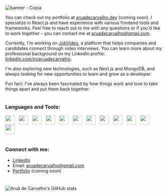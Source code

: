 <!-- <h1 align="center">Hi 👋, I'm Aruã de Carvalho</h1>
<h3 align="center">A passionate Frontend developer from Brazil</h3> -->

![banner - Copia](https://user-images.githubusercontent.com/103606795/210186653-55ed6674-687e-4527-8793-235b8197fe5f.png)



You can check out my portfolio at [aruadecarvalho.dev](aruadecarvalho.dev) (coming soon). I specialize in React.js and have experience with various frontend tools and frameworks. Feel free to reach out to me with any questions or if you'd like to work together – you can contact me at aruadecarvalho@gmail.com.

Currently, I'm working on [JobVideo](https://www.jobvideo.com.br/), a platform that helps companies and candidates connect through video interviews.
You can learn more about my professional background on my LinkedIn profile: [linkedin.com/in/aruadecarvalho](https://www.linkedin.com/in/aru%C3%A3-de-carvalho-a785461b9/).

I'm also exploring new technologies, such as Next.js and MongoDB, and always looking for new opportunities to learn and grow as a developer.

Fun fact: I've always been fascinated by how things work and love to take things apart and put them back together. 

#

<h3 align="left">Languages and Tools:</h3>
<p>
<img src="https://cdn.jsdelivr.net/gh/devicons/devicon/icons/html5/html5-original.svg" align="left" width="30px" style="padding-right:10px;"/>
<img src="https://cdn.jsdelivr.net/gh/devicons/devicon/icons/css3/css3-original.svg" align="left" width="30px" style="padding-right:10px;"/>
<img src="https://cdn.jsdelivr.net/gh/devicons/devicon/icons/sass/sass-original.svg" align="left" width="30px" style="padding-right:10px;"/>
<img src="https://cdn.jsdelivr.net/gh/devicons/devicon/icons/javascript/javascript-original.svg" align="left" width="30px" style="padding-right:10px;"/>
<img src="https://cdn.jsdelivr.net/gh/devicons/devicon/icons/typescript/typescript-original.svg" align="left" width="30px" style="padding-right:10px;" />
<img src="https://cdn.jsdelivr.net/gh/devicons/devicon/icons/react/react-original.svg" align="left" width="30px" style="padding-right:10px;"/>
<img src="https://cdn.jsdelivr.net/gh/devicons/devicon/icons/nextjs/nextjs-original.svg"  align="left" width="30px" style="padding-right:10px;"/>
<img src="https://cdn.jsdelivr.net/gh/devicons/devicon/icons/redux/redux-original.svg" align="left" width="30px" style="padding-right:10px;"/>
<img src="https://cdn.jsdelivr.net/gh/devicons/devicon/icons/firebase/firebase-plain.svg" align="left" width="30px" style="padding-right:10px;"/>
<img src="https://cdn.jsdelivr.net/gh/devicons/devicon/icons/mongodb/mongodb-original.svg" align="left" width="30px" style="padding-right:10px;" />
<img src="https://cdn.jsdelivr.net/gh/devicons/devicon/icons/nodejs/nodejs-original.svg" align="left" width="30px" style="padding-right:10px;" />
<img src="https://cdn.jsdelivr.net/gh/devicons/devicon/icons/express/express-original.svg" width="30px" style="padding-right:10px;" />
</p>

#

<h3>Connect with me:</h3>

* [LinkedIn](www.linkedin.com/in/aruadecarvalho)
* Email: aruadecarvalho@gmail.com
* [Portfolio](aruadecarvalho.dev) (coming soon)

#

![Aruã de Carvalho's GitHub stats](https://github-readme-stats-beryl.vercel.app/api?username=aruadecarvalho&show_icons=true&theme=nord)
